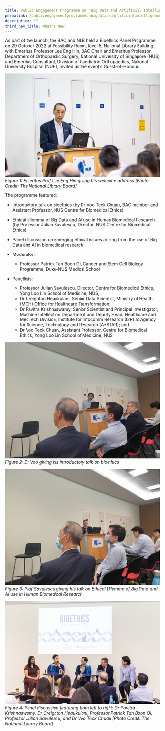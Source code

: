 ```yaml
---
title: Public Engagement Programme on 'Big Data and Artificial Intelligence'
permalink: /publicengagementprogrammeonbigdataandartificialintelligence/
description: ""
third_nav_title: What's New
---
```

As part of the launch, the BAC and NLB held a Bioethics Panel Programme on 29 October 2022 at Possibility Room, level 5, National Library Building, with Emeritus Professor Lee Eng Hin, BAC Chair and Emeritus Professor, Department of Orthopaedic Surgery, National University of Singapore (NUS) and Emeritus Consultant, Division of Paediatric Orthopaedics, National University Hospital (NUH), invited as the event’s Guest-of-Honour. 

![](/images/NLB%20Bioethics%20Corner/1P2A7169.jpg)
*Figure 1: Emeritus Prof Lee Eng Hin giving his welcome address [Photo Credit: The National Library Board]*

The programme featured: 

* Introductory talk on bioethics (by Dr Voo Teck Chuan, BAC member and Assistant Professor, NUS Centre for Biomedical Ethics)

* Ethical dilemma of Big Data and AI use in Human Biomedical Research (by Professor Julian Savulescu, Director, NUS Centre for Biomedical Ethics)

*  Panel discussion on emerging ethical issues arising from the use of Big Data and AI in biomedical research

*  Moderator: 
	*  Professor Patrick Tan Boon Oi, Cancer and Stem Cell Biology Programme, Duke-NUS Medical School<br>
* Panellists:<br> 
	* Professor Julian Savulescu, Director, Centre for Biomedical Ethics, Yong Loo Lin School of Medicine, NUS;<br>
	* Dr Creighton Heaukulani, Senior Data Scientist, Ministry of Health (MOH) Office for Healthcare Transformation;<br>
	* Dr Pavitra Krishnaswamy, Senior Scientist and Principal Investigator, Machine Intellection Department and Deputy Head, Healthcare and MedTech Division, Institute for Infocomm Research (I2R) at Agency for Science, Technology and Research (A*STAR); and<br>
	* Dr Voo Teck Chuan, Assistant Professor, Centre for Biomedical Ethics, Yong Loo Lin School of Medicine, NUS<br> 

![](/images/NLB%20Bioethics%20Corner/Dr%20Voo%20giving%20his%20talk.jpg)
*Figure 2: Dr Voo giving his introductory talk on bioethics* 

![](/images/NLB%20Bioethics%20Corner/Prof%20Savulescu%20giving%20his%20talk%20(1).jpg)
*Figure 3: Prof Savulescu giving his talk on Ethical Dilemma of Big Data and AI use in Human Biomedical Research*

![](/images/NLB%20Bioethics%20Corner/_P8A1100.jpg)
*Figure 4: Panel discussion featuring from left to right: Dr Pavitra Krishnaswamy, Dr Creighton Heaukulani, Professor Patrick Tan Boon Oi, Professor Julian Savulescu, and Dr Voo Teck Chuan [Photo Credit: The National Library Board]*